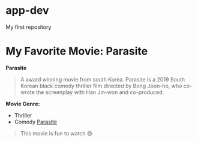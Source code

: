 # app-dev
My first repository
# My Favorite Movie: Parasite
**Parasite**
> A award winning movie from south Korea.
> Parasite is a 2019 South Korean black comedy thriller film directed by Bong Joon-ho, who co-wrote the screenplay with Han Jin-won and co-produced.

**Movie Genre:**
- Thriller
- Comedy
[Parasite]([https://www.example.com](https://en.wikipedia.org/wiki/Parasite_(2019_film))https://en.wikipedia.org/wiki/Parasite_(2019_film))
> This movie is fun to watch 😄
